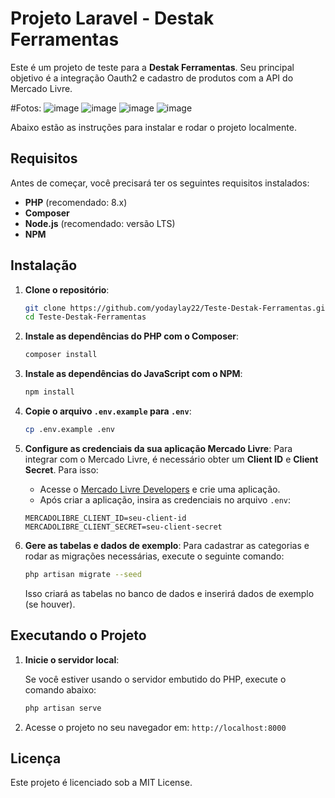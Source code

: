 # Projeto Laravel - Destak Ferramentas

Este é um projeto de teste para a **Destak Ferramentas**. 
Seu principal objetivo é a integração Oauth2 e cadastro de produtos com a API do Mercado Livre.

#Fotos:
![image](https://github.com/user-attachments/assets/c2a79d3a-56c4-4e6a-906f-eddb52d7e4d5)
![image](https://github.com/user-attachments/assets/dea6fff4-bc95-48e0-a215-2cdfa2b529d8)
![image](https://github.com/user-attachments/assets/a4bc2c99-3e8b-4a1e-95f6-14007841f4d0)
![image](https://github.com/user-attachments/assets/5bd8a8a8-d1d6-40b2-8be1-bc1409a05597)

Abaixo estão as instruções para instalar e rodar o projeto localmente.

## Requisitos

Antes de começar, você precisará ter os seguintes requisitos instalados:

- **PHP** (recomendado: 8.x)
- **Composer**
- **Node.js** (recomendado: versão LTS)
- **NPM**

## Instalação

1. **Clone o repositório**:
   ```bash
   git clone https://github.com/yodaylay22/Teste-Destak-Ferramentas.git
   cd Teste-Destak-Ferramentas
   ```

2. **Instale as dependências do PHP com o Composer**:
   ```bash
   composer install
   ```

3. **Instale as dependências do JavaScript com o NPM**:
   ```bash
   npm install
   ```

4. **Copie o arquivo `.env.example` para `.env`**:
   ```bash
   cp .env.example .env
   ```

5. **Configure as credenciais da sua aplicação Mercado Livre**:
   Para integrar com o Mercado Livre, é necessário obter um **Client ID** e **Client Secret**. Para isso:
   - Acesse o [Mercado Livre Developers](https://developers.mercadolivre.com.br/devcenter) e crie uma aplicação.
   - Após criar a aplicação, insira as credenciais no arquivo `.env`:

   ```
   MERCADOLIBRE_CLIENT_ID=seu-client-id
   MERCADOLIBRE_CLIENT_SECRET=seu-client-secret
   ```

6. **Gere as tabelas e dados de exemplo**:
   Para cadastrar as categorias e rodar as migrações necessárias, execute o seguinte comando:

   ```bash
   php artisan migrate --seed
   ```

   Isso criará as tabelas no banco de dados e inserirá dados de exemplo (se houver).

## Executando o Projeto

1. **Inicie o servidor local**:

   Se você estiver usando o servidor embutido do PHP, execute o comando abaixo:
   ```bash
   php artisan serve
   ```

2. Acesse o projeto no seu navegador em: `http://localhost:8000`

## Licença

Este projeto é licenciado sob a MIT License.

